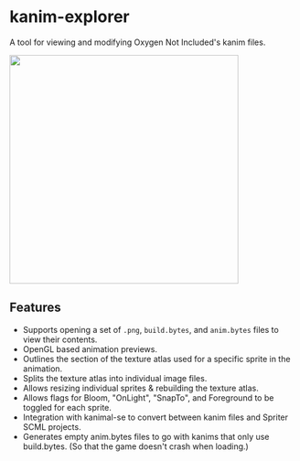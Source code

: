 # kanim-explorer
A tool for viewing and modifying Oxygen Not Included's kanim files.

<img src="screenshot.png" height=400>

## Features

- Supports opening a set of `.png`, `build.bytes`, and `anim.bytes` files to view their contents.
- OpenGL based animation previews.
- Outlines the section of the texture atlas used for a specific sprite in the animation.
- Splits the texture atlas into individual image files.
- Allows resizing individual sprites & rebuilding the texture atlas.
- Allows flags for Bloom, "OnLight", "SnapTo", and Foreground to be toggled for each sprite.
- Integration with kanimal-se to convert between kanim files and Spriter SCML projects.
- Generates empty anim.bytes files to go with kanims that only use build.bytes. (So that the game doesn't crash when loading.)
